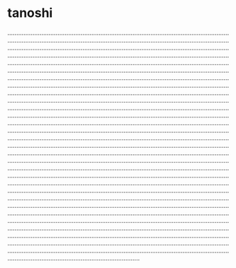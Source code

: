 # tanoshi
..................................................................................................................................................................................................................................................................................................................................................................................................................................................................................................................................................................................................................................................................................................................................................................................................................................................................................................................................................................................................................................................................................................................................................................................................................................................................................................................................................................................................................................................................................................................................................................................................................................................................................................................................................................................................................................................................................................................................................................................................................................................................................................................................................................................................................................................................................................................................................................................................................................................................................................................................................................................................................................................................................................................................................................................................................................................................................................................................................................................................................................................................................................................................................................................................................................................................................................................................................................................................................................................................................................................................................................................................................................................................................................................................................................................................................................................................................................................................................